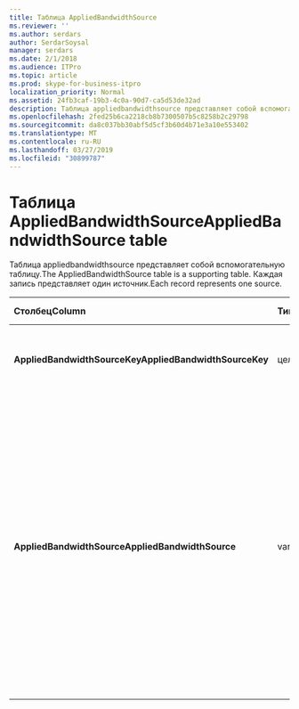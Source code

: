 ```yaml
---
title: Таблица AppliedBandwidthSource
ms.reviewer: ''
ms.author: serdars
author: SerdarSoysal
manager: serdars
ms.date: 2/1/2018
ms.audience: ITPro
ms.topic: article
ms.prod: skype-for-business-itpro
localization_priority: Normal
ms.assetid: 24fb3caf-19b3-4c0a-90d7-ca5d53de32ad
description: Таблица appliedbandwidthsource представляет собой вспомогательную таблицу. Каждая запись представляет один источник.
ms.openlocfilehash: 2fed25b6ca2218cb8b7300507b5c8258b2c29798
ms.sourcegitcommit: da8c037bb30abf5d5cf3b60d4b71e3a10e553402
ms.translationtype: MT
ms.contentlocale: ru-RU
ms.lasthandoff: 03/27/2019
ms.locfileid: "30899787"
---
```

# <a name="appliedbandwidthsource-table"></a><span data-ttu-id="8c4c6-104">Таблица AppliedBandwidthSource</span><span class="sxs-lookup"><span data-stu-id="8c4c6-104">AppliedBandwidthSource table</span></span>
 
<span data-ttu-id="8c4c6-105">Таблица appliedbandwidthsource представляет собой вспомогательную таблицу.</span><span class="sxs-lookup"><span data-stu-id="8c4c6-105">The AppliedBandwidthSource table is a supporting table.</span></span> <span data-ttu-id="8c4c6-106">Каждая запись представляет один источник.</span><span class="sxs-lookup"><span data-stu-id="8c4c6-106">Each record represents one source.</span></span>
  
|<span data-ttu-id="8c4c6-107">**Столбец**</span><span class="sxs-lookup"><span data-stu-id="8c4c6-107">**Column**</span></span>|<span data-ttu-id="8c4c6-108">**Тип данных**</span><span class="sxs-lookup"><span data-stu-id="8c4c6-108">**Data Type**</span></span>|<span data-ttu-id="8c4c6-109">**Ключ/индекс**</span><span class="sxs-lookup"><span data-stu-id="8c4c6-109">**Key/Index**</span></span>|<span data-ttu-id="8c4c6-110">**Сведения**</span><span class="sxs-lookup"><span data-stu-id="8c4c6-110">**Details**</span></span>|
|:-----|:-----|:-----|:-----|
|<span data-ttu-id="8c4c6-111">**AppliedBandwidthSourceKey**</span><span class="sxs-lookup"><span data-stu-id="8c4c6-111">**AppliedBandwidthSourceKey**</span></span> <br/> |<span data-ttu-id="8c4c6-112">целое</span><span class="sxs-lookup"><span data-stu-id="8c4c6-112">int</span></span>  <br/> |<span data-ttu-id="8c4c6-113">Primary</span><span class="sxs-lookup"><span data-stu-id="8c4c6-113">Primary</span></span>  <br/> |<span data-ttu-id="8c4c6-114">Уникальный номер, определяющий источник.</span><span class="sxs-lookup"><span data-stu-id="8c4c6-114">Unique number identifying the source.</span></span>  <br/> |
|<span data-ttu-id="8c4c6-115">**AppliedBandwidthSource**</span><span class="sxs-lookup"><span data-stu-id="8c4c6-115">**AppliedBandwidthSource**</span></span> <br/> |<span data-ttu-id="8c4c6-116">varchar(256)</span><span class="sxs-lookup"><span data-stu-id="8c4c6-116">varchar(256)</span></span>  <br/> |<span data-ttu-id="8c4c6-117">Уникальный</span><span class="sxs-lookup"><span data-stu-id="8c4c6-117">Unique</span></span>  <br/> |<span data-ttu-id="8c4c6-118">Это источник накладываемого ограничение пропускной способности.</span><span class="sxs-lookup"><span data-stu-id="8c4c6-118">This is the source of the bandwidth cap being imposed.</span></span> <span data-ttu-id="8c4c6-119">Этот параметр описывает где готовится к ограничение пропускной способности из (например, «Сервер политики», «ВКЛЮЧИТЬ сервер» или «Модальность»).</span><span class="sxs-lookup"><span data-stu-id="8c4c6-119">It describes where the bandwidth limit is coming from (for example, "Policy Server", "TURN Server", or "Modality").</span></span>  <br/> |
   

